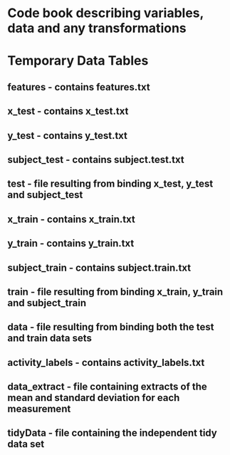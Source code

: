 # Code book describing variables, data and any transformations

# Temporary Data Tables
## features - contains features.txt
## x_test - contains x_test.txt
## y_test - contains y_test.txt
## subject_test - contains subject.test.txt
## test - file resulting from binding x_test, y_test and subject_test
## x_train - contains x_train.txt
## y_train - contains y_train.txt
## subject_train - contains subject.train.txt
## train - file resulting from binding x_train, y_train and subject_train
## data - file resulting from binding both the test and train data sets
## activity_labels - contains activity_labels.txt
## data_extract - file containing extracts of the mean and standard deviation for each measurement
## tidyData - file containing the independent tidy data set
